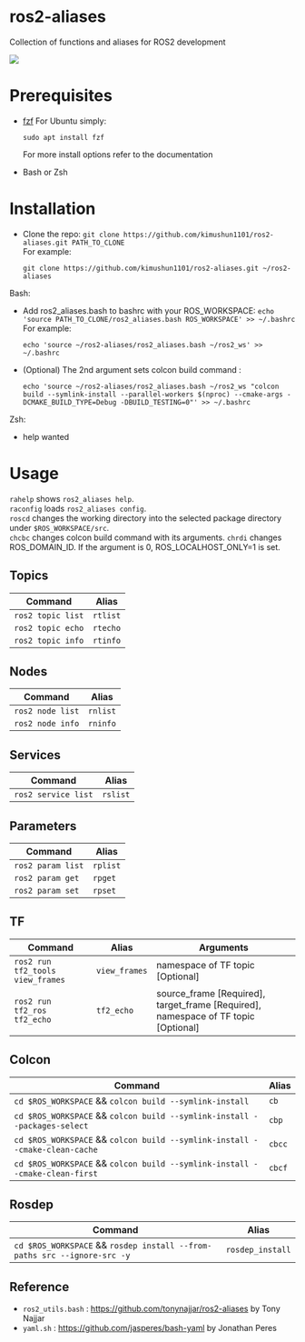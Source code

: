 # ros2-aliases
Collection of functions and aliases for ROS2 development

![](https://github.com/tonynajjar/ros2-aliases/blob/main/usage.gif)

# Prerequisites

- [fzf](https://github.com/junegunn/fzf#installation)
  For Ubuntu simply: 
  ```
  sudo apt install fzf
  ```
  For more install options refer to the documentation

- Bash or Zsh

# Installation

- Clone the repo: `git clone https://github.com/kimushun1101/ros2-aliases.git PATH_TO_CLONE`  
  For example:
  ```
  git clone https://github.com/kimushun1101/ros2-aliases.git ~/ros2-aliases
  ```

Bash:
- Add ros2_aliases.bash to bashrc with your ROS_WORKSPACE: `echo 'source PATH_TO_CLONE/ros2_aliases.bash ROS_WORKSPACE' >> ~/.bashrc`  
  For example:
  ```
  echo 'source ~/ros2-aliases/ros2_aliases.bash ~/ros2_ws' >> ~/.bashrc
  ```
- (Optional) The 2nd argument sets colcon build command :
  ```
  echo 'source ~/ros2-aliases/ros2_aliases.bash ~/ros2_ws "colcon build --symlink-install --parallel-workers $(nproc) --cmake-args -DCMAKE_BUILD_TYPE=Debug -DBUILD_TESTING=0"' >> ~/.bashrc
  ```

Zsh:
- help wanted

# Usage

`rahelp` shows `ros2_aliases help`.  
`raconfig` loads `ros2_aliases config`.  
`roscd` changes the working directory into the selected package directory under `$ROS_WORKSPACE/src`.  
`chcbc` changes colcon build command with its arguments.
`chrdi` changes ROS_DOMAIN_ID. If the argument is 0, ROS_LOCALHOST_ONLY=1 is set.

## Topics

| Command | Alias |
| --- | --- |
| `ros2 topic list` | `rtlist` |
| `ros2 topic echo` | `rtecho`|
| `ros2 topic info` | `rtinfo`|

## Nodes

| Command | Alias |
| --- | --- |
| `ros2 node list` | `rnlist` |
| `ros2 node info` | `rninfo`|

## Services

| Command | Alias |
| --- | --- |
| `ros2 service list` | `rslist` |

## Parameters

| Command | Alias |
| --- | --- |
| `ros2 param list` | `rplist` |
| `ros2 param get`  | `rpget`|
| `ros2 param set`  | `rpset`|

## TF

| Command | Alias | Arguments |
| --- | --- | --- |
| `ros2 run tf2_tools view_frames` | `view_frames` | namespace of TF topic [Optional] |
| `ros2 run tf2_ros tf2_echo` | `tf2_echo`| source_frame [Required], target_frame [Required], namespace of TF topic [Optional] |

## Colcon

| Command | Alias |
| --- | --- |
| `cd $ROS_WORKSPACE` && `colcon build --symlink-install` | `cb` |
| `cd $ROS_WORKSPACE` && `colcon build --symlink-install --packages-select` | `cbp`|
| `cd $ROS_WORKSPACE` && `colcon build --symlink-install --cmake-clean-cache ` | `cbcc`|
| `cd $ROS_WORKSPACE` && `colcon build --symlink-install --cmake-clean-first ` | `cbcf`|

## Rosdep

| Command | Alias |
| --- | --- |
| `cd $ROS_WORKSPACE` && `rosdep install --from-paths src --ignore-src -y` | `rosdep_install` |

## Reference

- `ros2_utils.bash` : https://github.com/tonynajjar/ros2-aliases by Tony Najjar
- `yaml.sh` : https://github.com/jasperes/bash-yaml by Jonathan Peres